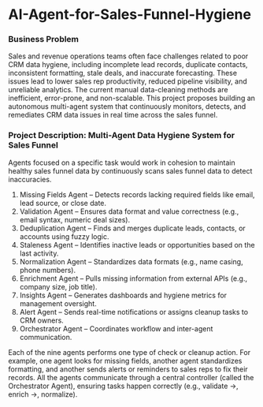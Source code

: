 # AI-Agent-for-Sales-Funnel-Hygiene

### Business Problem
Sales and revenue operations teams often face challenges related to poor CRM data hygiene,
including incomplete lead records, duplicate contacts, inconsistent formatting, stale deals, and
inaccurate forecasting. These issues lead to lower sales rep productivity, reduced pipeline visibility,
and unreliable analytics. The current manual data-cleaning methods are inefficient, error-prone, and
non-scalable. This project proposes building an autonomous multi-agent system that continuously
monitors, detects, and remediates CRM data issues in real time across the sales funnel.

### Project Description: Multi-Agent Data Hygiene System for Sales Funnel

Agents focused on a specific task would work in cohesion to maintain healthy sales funnel data by
continuously scans sales funnel data to detect inaccuracies.
1. Missing Fields Agent – Detects records lacking required fields like email, lead source, or close
date.
2. Validation Agent – Ensures data format and value correctness (e.g., email syntax, numeric deal
sizes).
3. Deduplication Agent – Finds and merges duplicate leads, contacts, or accounts using fuzzy logic.
4. Staleness Agent – Identifies inactive leads or opportunities based on the last activity.
5. Normalization Agent – Standardizes data formats (e.g., name casing, phone numbers).
6. Enrichment Agent – Pulls missing information from external APIs (e.g., company size, job title).
7. Insights Agent – Generates dashboards and hygiene metrics for management oversight.
8. Alert Agent – Sends real-time notifications or assigns cleanup tasks to CRM owners.
9. Orchestrator Agent – Coordinates workflow and inter-agent communication.

Each of the nine agents performs one type of check or cleanup action. For example, one agent looks
for missing fields, another agent standardizes formatting, and another sends alerts or reminders to
sales reps to fix their records. All the agents communicate through a central controller (called the
Orchestrator Agent), ensuring tasks happen correctly (e.g., validate →, enrich →, normalize).
